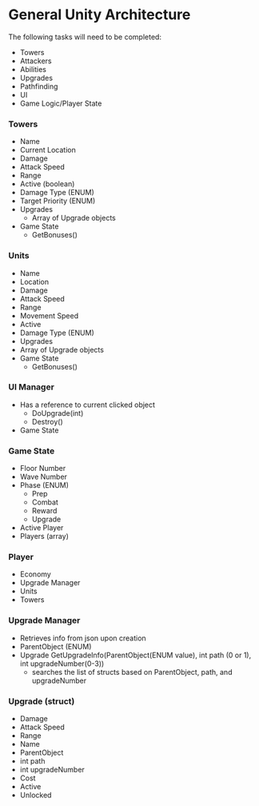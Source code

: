 # General Unity Architecture
The following tasks will need to be completed:
* Towers
* Attackers
* Abilities
* Upgrades
* Pathfinding
* UI
* Game Logic/Player State

### Towers
* Name
* Current Location
* Damage
* Attack Speed
* Range
* Active (boolean)
* Damage Type (ENUM)
* Target Priority (ENUM)
* Upgrades
  * Array of Upgrade objects
* Game State
  * GetBonuses()

### Units
* Name
* Location
* Damage
* Attack Speed
* Range
* Movement Speed
* Active
* Damage Type (ENUM)
* Upgrades
* Array of Upgrade objects
* Game State
  * GetBonuses()

### UI Manager
* Has a reference to current clicked object
  * DoUpgrade(int)
  * Destroy()
* Game State

### Game State
* Floor Number
* Wave Number
* Phase (ENUM)
  * Prep
  * Combat
  * Reward
  * Upgrade
* Active Player
* Players (array)

### Player
* Economy
* Upgrade Manager
* Units
* Towers

### Upgrade Manager
* Retrieves info from json upon creation
* ParentObject (ENUM)
* Upgrade GetUpgradeInfo(ParentObject(ENUM value), int path (0 or 1), int upgradeNumber(0-3))
  * searches the list of structs based on ParentObject, path, and upgradeNumber

### Upgrade (struct)
* Damage
* Attack Speed
* Range
* Name
* ParentObject
* int path
* int upgradeNumber
* Cost
* Active
* Unlocked

